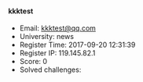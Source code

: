 #### kkktest  

* Email: kkktest@qq.com  
* University: news  
* Register Time: 2017-09-20 12:31:39  
* Register IP: 119.145.82.1  
* Score: 0  
* Solved challenges: 
